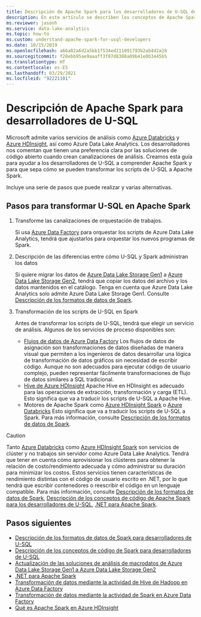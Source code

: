 ```yaml
---
title: Descripción de Apache Spark para los desarrolladores de U-SQL de Azure Data Lake Analytics
description: En este artículo se describen los conceptos de Apache Spark para ayudarlo a entender las diferencias entre los desarrolladores de U-SQL.
ms.reviewer: jasonh
ms.service: data-lake-analytics
ms.topic: how-to
ms.custom: understand-apache-spark-for-usql-developers
ms.date: 10/15/2019
ms.openlocfilehash: a66a82a6d2a5bb1f534ed211091793b2ab4d2a28
ms.sourcegitcommit: f28ebb95ae9aaaff3f87d8388a09b41e0b3445b5
ms.translationtype: HT
ms.contentlocale: es-ES
ms.lasthandoff: 03/29/2021
ms.locfileid: "92221101"
---
```

# <a name="understand-apache-spark-for-u-sql-developers"></a>Descripción de Apache Spark para desarrolladores de U-SQL

Microsoft admite varios servicios de análisis como [Azure Databricks](/azure/databricks/scenarios/what-is-azure-databricks) y [Azure HDInsight](../hdinsight/hdinsight-overview.md), así como Azure Data Lake Analytics. Los desarrolladores nos comentan que tienen una preferencia clara por las soluciones de código abierto cuando crean canalizaciones de análisis. Creamos esta guía para ayudar a los desarrolladores de U-SQL a comprender Apache Spark y para que sepa cómo se pueden transformar los scripts de U-SQL a Apache Spark.

Incluye una serie de pasos que puede realizar y varias alternativas.

## <a name="steps-to-transform-u-sql-to-apache-spark"></a>Pasos para transformar U-SQL en Apache Spark

1. Transforme las canalizaciones de orquestación de trabajos.

   Si usa [Azure Data Factory](../data-factory/introduction.md) para orquestar los scripts de Azure Data Lake Analytics, tendrá que ajustarlos para orquestar los nuevos programas de Spark.
2. Descripción de las diferencias entre cómo U-SQL y Spark administran los datos

   Si quiere migrar los datos de [Azure Data Lake Storage Gen1](../data-lake-store/data-lake-store-overview.md) a [Azure Data Lake Storage Gen2](../storage/blobs/data-lake-storage-introduction.md), tendrá que copiar los datos del archivo y los datos mantenidos en el catálogo. Tenga en cuenta que Azure Data Lake Analytics solo admite Azure Data Lake Storage Gen1. Consulte [Descripción de los formatos de datos de Spark](understand-spark-data-formats.md).
3. Transformación de los scripts de U-SQL en Spark

   Antes de transformar los scripts de U-SQL, tendrá que elegir un servicio de análisis. Algunos de los servicios de proceso disponibles son:
      - [Flujos de datos de Azure Data Factory](../data-factory/concepts-data-flow-overview.md) Los flujos de datos de asignación son transformaciones de datos diseñadas de manera visual que permiten a los ingenieros de datos desarrollar una lógica de transformación de datos gráficos sin necesidad de escribir código. Aunque no son adecuados para ejecutar código de usuario complejo, pueden representar fácilmente transformaciones de flujo de datos similares a SQL tradicional.
      - [Hive de Azure HDInsight](../hdinsight/hadoop/apache-hadoop-using-apache-hive-as-an-etl-tool.md) Apache Hive en HDInsight es adecuado para las operaciones de extracción, transformación y carga (ETL). Esto significa que va a traducir los scripts de U-SQL a Apache Hive.
      - Motores de Apache Spark como [Azure HDInsight Spark](../hdinsight/spark/apache-spark-overview.md) o [Azure Databricks](/azure/databricks/scenarios/what-is-azure-databricks) Esto significa que va a traducir los scripts de U-SQL a Spark. Para más información, consulte [Descripción de los formatos de datos de Spark](understand-spark-data-formats.md).

> [!CAUTION]
> Tanto [Azure Databricks](/azure/databricks/scenarios/what-is-azure-databricks) como [Azure HDInsight Spark](../hdinsight/spark/apache-spark-overview.md) son servicios de clúster y no trabajos sin servidor como Azure Data Lake Analytics. Tendrá que tener en cuenta cómo aprovisionar los clústeres para obtener la relación de costo/rendimiento adecuada y cómo administrar su duración para minimizar los costos. Estos servicios tienen características de rendimiento distintas con el código de usuario escrito en .NET, por lo que tendrá que escribir contenedores o reescribir el código en un lenguaje compatible. Para más información, consulte [Descripción de los formatos de datos de Spark](understand-spark-data-formats.md), [Descripción de los conceptos de código de Apache Spark para los desarrolladores de U-SQL](understand-spark-code-concepts.md), [.NET para Apache Spark](https://dotnet.microsoft.com/apps/data/spark).

## <a name="next-steps"></a>Pasos siguientes

- [Descripción de los formatos de datos de Spark para desarrolladores de U-SQL](understand-spark-data-formats.md)
- [Descripción de los conceptos de código de Spark para desarrolladores de U-SQL](understand-spark-code-concepts.md)
- [Actualización de las soluciones de análisis de macrodatos de Azure Data Lake Storage Gen1 a Azure Data Lake Storage Gen2](../storage/blobs/data-lake-storage-migrate-gen1-to-gen2.md)
- [.NET para Apache Spark](/dotnet/spark/what-is-apache-spark-dotnet)
- [Transformación de datos mediante la actividad de Hive de Hadoop en Azure Data Factory](../data-factory/transform-data-using-hadoop-hive.md)
- [Transformación de datos mediante la actividad de Spark en Azure Data Factory](../data-factory/transform-data-using-spark.md)
- [Qué es Apache Spark en Azure HDInsight](../hdinsight/spark/apache-spark-overview.md)